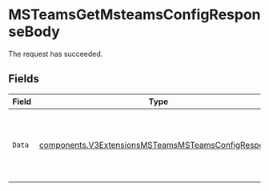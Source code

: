 # MSTeamsGetMsteamsConfigResponseBody

The request has succeeded.


## Fields

| Field                                                                                                                      | Type                                                                                                                       | Required                                                                                                                   | Description                                                                                                                |
| -------------------------------------------------------------------------------------------------------------------------- | -------------------------------------------------------------------------------------------------------------------------- | -------------------------------------------------------------------------------------------------------------------------- | -------------------------------------------------------------------------------------------------------------------------- |
| `Data`                                                                                                                     | [components.V3ExtensionsMSTeamsMSTeamsConfigResponse](../../models/components/v3extensionsmsteamsmsteamsconfigresponse.md) | :heavy_check_mark:                                                                                                         | The request body for creating or updating an MS Teams extension configuration.                                             |